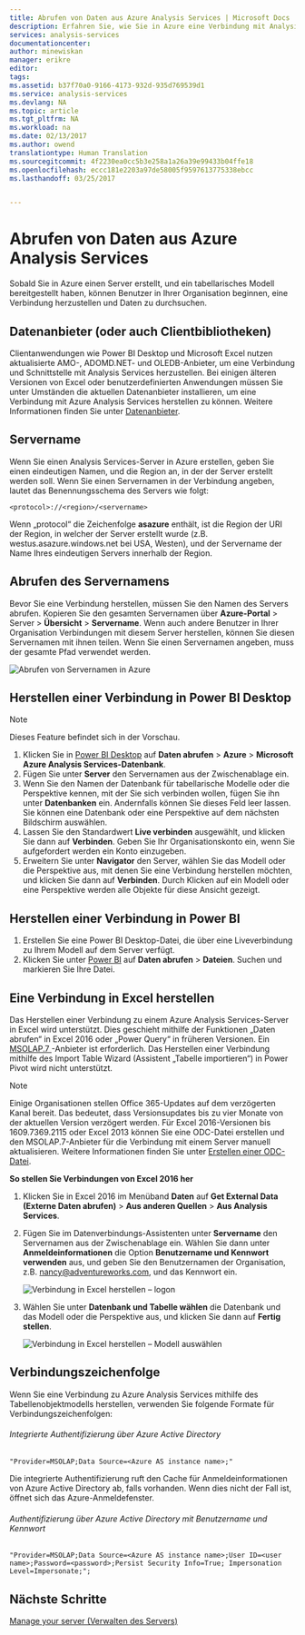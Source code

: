 ```yaml
---
title: Abrufen von Daten aus Azure Analysis Services | Microsoft Docs
description: Erfahren Sie, wie Sie in Azure eine Verbindung mit Analysis Services herstellen und Daten abrufen.
services: analysis-services
documentationcenter: 
author: minewiskan
manager: erikre
editor: 
tags: 
ms.assetid: b37f70a0-9166-4173-932d-935d769539d1
ms.service: analysis-services
ms.devlang: NA
ms.topic: article
ms.tgt_pltfrm: NA
ms.workload: na
ms.date: 02/13/2017
ms.author: owend
translationtype: Human Translation
ms.sourcegitcommit: 4f2230ea0cc5b3e258a1a26a39e99433b04ffe18
ms.openlocfilehash: eccc181e2203a97de58005f9597613775338ebcc
ms.lasthandoff: 03/25/2017


---
```

# <a name="get-data-from-azure-analysis-services"></a>Abrufen von Daten aus Azure Analysis Services

Sobald Sie in Azure einen Server erstellt, und ein tabellarisches Modell bereitgestellt haben, können Benutzer in Ihrer Organisation beginnen, eine Verbindung herzustellen und Daten zu durchsuchen.

## <a name="data-providers-aka-client-libraries"></a>Datenanbieter (oder auch Clientbibliotheken)

Clientanwendungen wie Power BI Desktop und Microsoft Excel nutzen aktualisierte AMO-, ADOMD.NET- und OLEDB-Anbieter, um eine Verbindung und Schnittstelle mit Analysis Services herzustellen. Bei einigen älteren Versionen von Excel oder benutzerdefinierten Anwendungen müssen Sie unter Umständen die aktuellen Datenanbieter installieren, um eine Verbindung mit Azure Analysis Services herstellen zu können. Weitere Informationen finden Sie unter [Datenanbieter](analysis-services-data-providers.md).

## <a name="server-name"></a>Servername

Wenn Sie einen Analysis Services-Server in Azure erstellen, geben Sie einen eindeutigen Namen, und die Region an, in der der Server erstellt werden soll. Wenn Sie einen Servernamen in der Verbindung angeben, lautet das Benennungsschema des Servers wie folgt:

```
<protocol>://<region>/<servername>
```
 Wenn „protocol“ die Zeichenfolge **asazure** enthält, ist die Region der URI der Region, in welcher der Server erstellt wurde (z.B. westus.asazure.windows.net bei USA, Westen), und der Servername der Name Ihres eindeutigen Servers innerhalb der Region.

## <a name="get-the-server-name"></a>Abrufen des Servernamens

Bevor Sie eine Verbindung herstellen, müssen Sie den Namen des Servers abrufen. Kopieren Sie den gesamten Servernamen über **Azure-Portal** > Server > **Übersicht** > **Servername**. Wenn auch andere Benutzer in Ihrer Organisation Verbindungen mit diesem Server herstellen, können Sie diesen Servernamen mit ihnen teilen. Wenn Sie einen Servernamen angeben, muss der gesamte Pfad verwendet werden.

![Abrufen von Servernamen in Azure](./media/analysis-services-deploy/aas-deploy-get-server-name.png)

## <a name="connect-in-power-bi-desktop"></a>Herstellen einer Verbindung in Power BI Desktop

> [!NOTE]
> Dieses Feature befindet sich in der Vorschau.
> 
> 

1. Klicken Sie in [Power BI Desktop](https://powerbi.microsoft.com/desktop/) auf **Daten abrufen** > **Azure** > **Microsoft Azure Analysis Services-Datenbank**.
2. Fügen Sie unter **Server** den Servernamen aus der Zwischenablage ein.
3. Wenn Sie den Namen der Datenbank für tabellarische Modelle oder die Perspektive kennen, mit der Sie sich verbinden wollen, fügen Sie ihn unter **Datenbanken** ein. Andernfalls können Sie dieses Feld leer lassen. Sie können eine Datenbank oder eine Perspektive auf dem nächsten Bildschirm auswählen.
4. Lassen Sie den Standardwert **Live verbinden** ausgewählt, und klicken Sie dann auf **Verbinden**. Geben Sie Ihr Organisationskonto ein, wenn Sie aufgefordert werden ein Konto einzugeben.
5. Erweitern Sie unter **Navigator** den Server, wählen Sie das Modell oder die Perspektive aus, mit denen Sie eine Verbindung herstellen möchten, und klicken Sie dann auf **Verbinden**. Durch Klicken auf ein Modell oder eine Perspektive werden alle Objekte für diese Ansicht gezeigt.

## <a name="connect-in-power-bi"></a>Herstellen einer Verbindung in Power BI

1. Erstellen Sie eine Power BI Desktop-Datei, die über eine Liveverbindung zu Ihrem Modell auf dem Server verfügt.
2. Klicken Sie unter [Power BI](https://powerbi.microsoft.com) auf **Daten abrufen** > **Dateien**. Suchen und markieren Sie Ihre Datei.

## <a name="connect-in-excel"></a>Eine Verbindung in Excel herstellen

Das Herstellen einer Verbindung zu einem Azure Analysis Services-Server in Excel wird unterstützt. Dies geschieht mithilfe der Funktionen „Daten abrufen“ in Excel 2016 oder „Power Query“ in früheren Versionen. Ein [MSOLAP.7 ](analysis-services-data-providers.md)-Anbieter ist erforderlich. Das Herstellen einer Verbindung mithilfe des Import Table Wizard (Assistent „Tabelle importieren“) in Power Pivot wird nicht unterstützt.

> [!NOTE]
> Einige Organisationen stellen Office 365-Updates auf dem verzögerten Kanal bereit. Das bedeutet, dass Versionsupdates bis zu vier Monate von der aktuellen Version verzögert werden. Für Excel 2016-Versionen bis 1609.7369.2115 oder Excel 2013 können Sie eine ODC-Datei erstellen und den MSOLAP.7-Anbieter für die Verbindung mit einem Server manuell aktualisieren. Weitere Informationen finden Sie unter [Erstellen einer ODC-Datei](analysis-services-odc.md).
> 
> 

**So stellen Sie Verbindungen von Excel 2016 her**

1. Klicken Sie in Excel 2016 im Menüband **Daten** auf **Get External Data (Externe Daten abrufen)** > **Aus anderen Quellen** > **Aus Analysis Services**.
2. Fügen Sie im Datenverbindungs-Assistenten unter **Servername** den Servernamen aus der Zwischenablage ein. Wählen Sie dann unter **Anmeldeinformationen** die Option **Benutzername und Kennwort verwenden** aus, und geben Sie den Benutzernamen der Organisation, z.B. nancy@adventureworks.com, und das Kennwort ein.

    ![Verbindung in Excel herstellen – logon](./media/analysis-services-connect/aas-connect-excel-logon.png)
3. Wählen Sie unter **Datenbank und Tabelle wählen** die Datenbank und das Modell oder die Perspektive aus, und klicken Sie dann auf **Fertig stellen**.
   
    ![Verbindung in Excel herstellen – Modell auswählen](./media/analysis-services-connect/aas-connect-excel-select.png)

## <a name="connection-string"></a>Verbindungszeichenfolge

Wenn Sie eine Verbindung zu Azure Analysis Services mithilfe des Tabellenobjektmodells herstellen, verwenden Sie folgende Formate für Verbindungszeichenfolgen:

###### <a name="integrated-azure-active-directory-authentication"></a>Integrierte Authentifizierung über Azure Active Directory

```
"Provider=MSOLAP;Data Source=<Azure AS instance name>;"
```
Die integrierte Authentifizierung ruft den Cache für Anmeldeinformationen von Azure Active Directory ab, falls vorhanden. Wenn dies nicht der Fall ist, öffnet sich das Azure-Anmeldefenster.

###### <a name="azure-active-directory-authentication-with-username-and-password"></a>Authentifizierung über Azure Active Directory mit Benutzername und Kennwort

```
"Provider=MSOLAP;Data Source=<Azure AS instance name>;User ID=<user name>;Password=<password>;Persist Security Info=True; Impersonation Level=Impersonate;";
```

## <a name="next-steps"></a>Nächste Schritte

[Manage your server (Verwalten des Servers)](analysis-services-manage.md)


